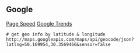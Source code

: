 Google
-

[Page Speed](https://developers.google.com/speed/pagespeed/insights)
[Google Trends](https://trends.google.com/trends/explore?date=all&q=php,javascript)

````
# get geo info by latitude & longitude
http://maps.googleapis.com/maps/api/geocode/json?latlng=50.169954,30.3569466&sensor=false
````
